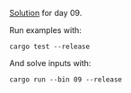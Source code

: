 [Solution](src/bin/09.rs) for day 09.

Run examples with:
```
cargo test --release
```

And solve inputs with:
```
cargo run --bin 09 --release
```
